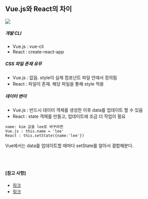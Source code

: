 ## Vue.js와 React의 차이

<img src="https://miro.medium.com/max/704/1*tqpZoG9qMeVd9j7KhAnsBg.png">

<br>

##### 개발 CLI

- Vue.js : vue-cli
- React : create-react-app

##### CSS 파일 존재 유무

- Vue.js : 없음. style이 실제 컴포넌트 파일 안에서 정의됨
- React : 파일이 존재. 해당 파일을 통해 style 적용

##### 데이터 변이

- Vue.js : 반드시 데이터 객체를 생성한 이후 data를 업데이트 할 수 있음
- React : state 객체를 만들고, 업데이트에 조금 더 작업이 필요

```
name: kim 값을 lee로 바꾸려면
Vue.js : this.name = 'lee'
React : this.setState({name:'lee'})
```

Vue에서는 data를 업데이트할 때마다 setState를 알아서 결합해분다.

<br>

<br>



#### [참고 사항]

- [링크]( [https://medium.com/@erwinousy/%EB%82%9C-react%EC%99%80-vue%EC%97%90%EC%84%9C-%EC%99%84%EC%A0%84%ED%9E%88-%EA%B0%99%EC%9D%80-%EC%95%B1%EC%9D%84-%EB%A7%8C%EB%93%A4%EC%97%88%EB%8B%A4-%EC%9D%B4%EA%B2%83%EC%9D%80-%EA%B7%B8-%EC%B0%A8%EC%9D%B4%EC%A0%90%EC%9D%B4%EB%8B%A4-5cffcbfe287f](https://medium.com/@erwinousy/난-react와-vue에서-완전히-같은-앱을-만들었다-이것은-그-차이점이다-5cffcbfe287f) )
- [링크](https://kr.vuejs.org/v2/guide/comparison.html)

